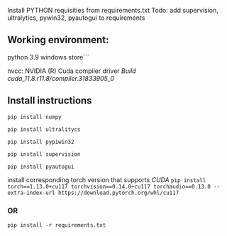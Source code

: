 Install PYTHON requisities from requirements.txt
Todo: add supervision, ultralytics, pywin32, pyautogui to requirements

## Working environment:
python 3.9 windows store```


nvcc: NVIDIA (R) Cuda compiler driver
*Build cuda_11.8.r11.8/compiler.31833905_0*


## Install instructions

`pip install numpy`

`pip install ultralitycs`

`pip install pypiwin32`

`pip install supervision`

`pip install pyautogui`


install corresponding torch version that supports *CUDA*
`pip install torch==1.13.0+cu117 torchvision==0.14.0+cu117 torchaudio==0.13.0 --extra-index-url https://download.pytorch.org/whl/cu117`

### OR

`pip install -r requirements.txt`
